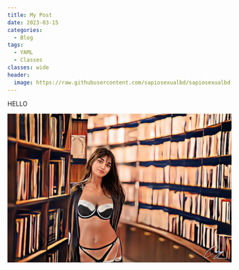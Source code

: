 ```yaml
---
title: My Post
date: 2023-03-15
categories:
  - Blog
tags:
  - YAML
  - Classes
classes: wide
header:
  image: https://raw.githubusercontent.com/sapiosexualbd/sapiosexualbd.github.io/master/IMG_0418.JPG
---
```



HELLO


![My Image](https://raw.githubusercontent.com/sapiosexualbd/sapiosexualbd.github.io/master/IMG_0418.JPG)
